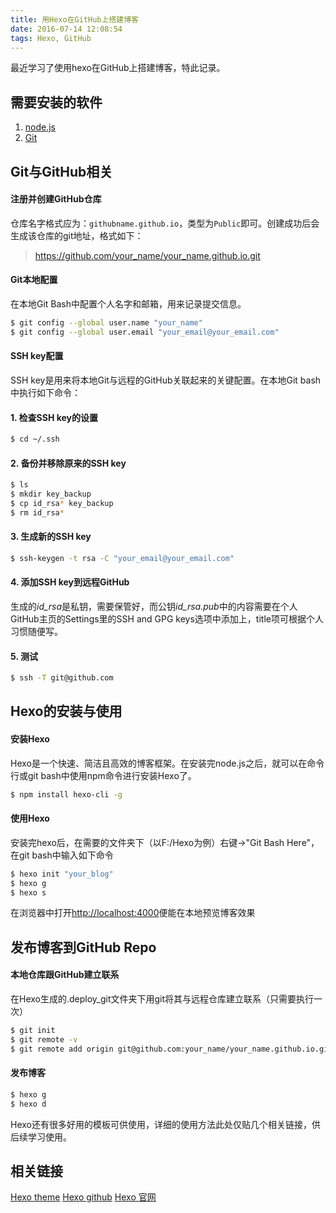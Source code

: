 ```yaml
---
title: 用Hexo在GitHub上搭建博客
date: 2016-07-14 12:08:54
tags: Hexo, GitHub
---
```

最近学习了使用hexo在GitHub上搭建博客，特此记录。
## 需要安装的软件
1. [node.js](https://nodejs.org/en/)
2. [Git](https://git-scm.com/downloads)
<!-- more -->

## Git与GitHub相关
#### 注册并创建GitHub仓库
仓库名字格式应为：`githubname.github.io`，类型为`Public`即可。创建成功后会生成该仓库的git地址，格式如下：
> https://github.com/your_name/your_name.github.io.git

#### Git本地配置
在本地Git Bash中配置个人名字和邮箱，用来记录提交信息。
``` bash
$ git config --global user.name "your_name"
$ git config --global user.email "your_email@your_email.com"
```
#### SSH key配置
SSH key是用来将本地Git与远程的GitHub关联起来的关键配置。在本地Git bash中执行如下命令：
#### 1. 检查SSH key的设置
``` bash
$ cd ~/.ssh
```
#### 2. 备份并移除原来的SSH key
``` bash
$ ls
$ mkdir key_backup
$ cp id_rsa* key_backup
$ rm id_rsa*
```
#### 3. 生成新的SSH key
``` bash
$ ssh-keygen -t rsa -C "your_email@your_email.com"
```
#### 4. 添加SSH key到远程GitHub
生成的*id_rsa*是私钥，需要保管好，而公钥*id_rsa.pub*中的内容需要在个人GitHub主页的Settings里的SSH and GPG keys选项中添加上，title项可根据个人习惯随便写。
#### 5. 测试
``` bash
$ ssh -T git@github.com
```

## Hexo的安装与使用
#### 安装Hexo
Hexo是一个快速、简洁且高效的博客框架。在安装完node.js之后，就可以在命令行或git bash中使用npm命令进行安装Hexo了。
``` bash
$ npm install hexo-cli -g
```
#### 使用Hexo
安装完hexo后，在需要的文件夹下（以F:/Hexo为例）右键->"Git Bash Here"，在git bash中输入如下命令
``` bash
$ hexo init "your_blog"
$ hexo g
$ hexo s
```
在浏览器中打开<http://localhost:4000>便能在本地预览博客效果

## 发布博客到GitHub Repo
#### 本地仓库跟GitHub建立联系
在Hexo生成的.deploy_git文件夹下用git将其与远程仓库建立联系（只需要执行一次）
``` bash
$ git init
$ git remote -v
$ git remote add origin git@github.com:your_name/your_name.github.io.git
```
#### 发布博客
``` bash
$ hexo g
$ hexo d
```
Hexo还有很多好用的模板可供使用，详细的使用方法此处仅贴几个相关链接，供后续学习使用。
## 相关链接
[Hexo theme](https://github.com/hexojs/hexo/wiki/Themes)
[Hexo github](https://github.com/hexojs/hexo)
[Hexo 官网](https://hexo.io/zh-cn/)

